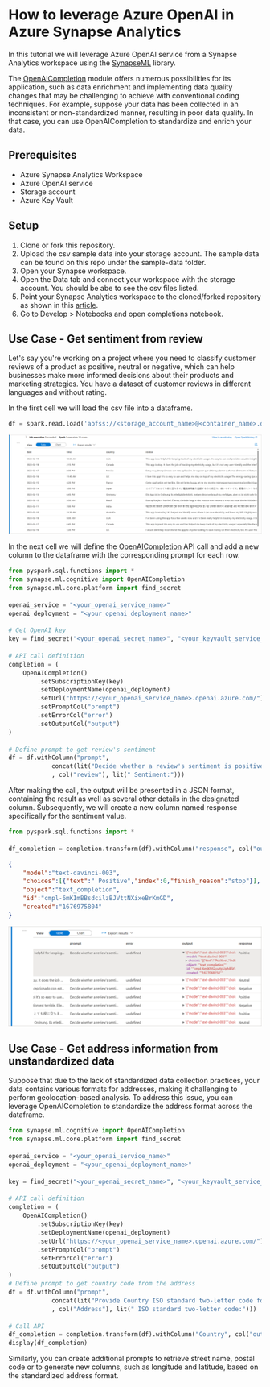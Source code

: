 # How to leverage Azure OpenAI in Azure Synapse Analytics

In this tutorial we will leverage Azure OpenAI service from a Synapse Analytics workspace using the [SynapseML](https://microsoft.github.io/SynapseML/docs/about/) library.

The [OpenAICompletion](https://mmlspark.blob.core.windows.net/docs/0.10.0/pyspark/synapse.ml.cognitive.html#module-synapse.ml.cognitive.OpenAICompletion) module offers numerous possibilities for its application, such as data enrichment and implementing data quality changes that may be challenging to achieve with conventional coding techniques. For example, suppose your data has been collected in an inconsistent or non-standardized manner, resulting in poor data quality. In that case, you can use OpenAICompletion to standardize and enrich your data.

## Prerequisites

- Azure Synapse Analytics Workspace
- Azure OpenAI service
- Storage account
- Azure Key Vault

## Setup

1. Clone or fork this repository.
1. Upload the csv sample data into your storage account. The sample data can be found on this repo under the sample-data folder.
1. Open your Synapse workspace.
1. Open the Data tab and connect your workspace with the storage account. You should be abe to see the csv files listed.
1. Point your Synapse Analytics workspace to the cloned/forked repository as shown in this [article](https://docs.microsoft.com/en-us/azure/synapse-analytics/cicd/source-control).
1. Go to Develop > Notebooks and open completions notebook.

## Use Case - Get sentiment from review

Let's say you're working on a project where you need to classify customer reviews of a product as positive, neutral or negative, which can help businesses make more informed decisions about their products and marketing strategies. You have a dataset of customer reviews in different languages and without rating.

In the first cell we will load the csv file into a dataframe.

```python
df = spark.read.load('abfss://<storage_account_name>@<container_name>.dfs.core.windows.net/reviews.csv', format='csv', header=True)
```

![load_df](images/load_df.png)

In the next cell we will define the [OpenAICompletion](https://mmlspark.blob.core.windows.net/docs/0.10.0/pyspark/synapse.ml.cognitive.html#module-synapse.ml.cognitive.OpenAICompletion) API call and add a new column to the dataframe with the corresponding prompt for each row.

```python
from pyspark.sql.functions import *
from synapse.ml.cognitive import OpenAICompletion
from synapse.ml.core.platform import find_secret

openai_service = "<your_openai_service_name>"
openai_deployment = "<your_openai_deployment_name>"

# Get OpenAI key
key = find_secret("<your_openai_secret_name>", "<your_keyvault_service_name>")

# API call definition
completion = (
    OpenAICompletion()
        .setSubscriptionKey(key)
        .setDeploymentName(openai_deployment)
        .setUrl("https://<your_openai_service_name>.openai.azure.com/")
        .setPromptCol("prompt")
        .setErrorCol("error")
        .setOutputCol("output")
)

# Define prompt to get review's sentiment
df = df.withColumn("prompt", 
            concat(lit("Decide whether a review's sentiment is positive, neutral, or negative. Review: ")
            , col("review"), lit(" Sentiment:")))

```

After making the call, the output will be presented in a JSON format, containing the result as well as several other details in the designated column. Subsequently, we will create a new column named response specifically for the sentiment value.

```python
from pyspark.sql.functions import *

df_completion = completion.transform(df).withColumn("response", col("output.choices.text").getItem(0))
```

```json
{
    "model":"text-davinci-003",
    "choices":[{"text":" Positive","index":0,"finish_reason":"stop"}],
    "object":"text_completion",
    "id":"cmpl-6mKImBBsdcilzBJVttNXixeBrKmGD",
    "created":"1676975804"
}
```

![output_sentiment](images/output_sentiment.png)

## Use Case - Get address information from unstandardized data

Suppose that due to the lack of standardized data collection practices, your data contains various formats for addresses, making it challenging to perform geolocation-based analysis. To address this issue, you can leverage OpenAICompletion to standardize the address format across the dataframe.

```python
from synapse.ml.cognitive import OpenAICompletion
from synapse.ml.core.platform import find_secret

openai_service = "<your_openai_service_name>"
openai_deployment = "<your_openai_deployment_name>"

key = find_secret("<your_openai_secret_name>", "<your_keyvault_service_name>")

# API call definition
completion = (
    OpenAICompletion()
        .setSubscriptionKey(key)
        .setDeploymentName(openai_deployment)
        .setUrl("https://<your_openai_service_name>.openai.azure.com/")
        .setPromptCol("prompt")
        .setErrorCol("error")
        .setOutputCol("output")
)
# Define prompt to get country code from the address
df = df.withColumn("prompt", 
            concat(lit("Provide Country ISO standard two-letter code for the address: ")
            , col("Address"), lit(" ISO standard two-letter code:")))

# Call API 
df_completion = completion.transform(df).withColumn("Country", col("output.choices.text").getItem(0))
display(df_completion)

```

Similarly, you can create additional prompts to retrieve street name, postal code or to generate new columns, such as longitude and latitude, based on the standardized address format.
